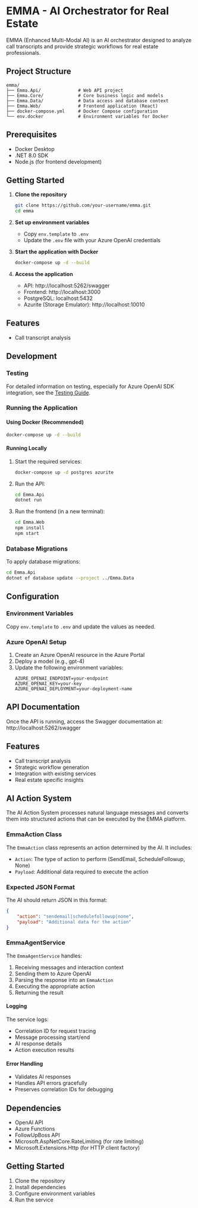 # EMMA - AI Orchestrator for Real Estate

EMMA (Enhanced Multi-Modal AI) is an AI orchestrator designed to analyze call transcripts and provide strategic workflows for real estate professionals.

## Project Structure

```
emma/
├── Emma.Api/              # Web API project
├── Emma.Core/             # Core business logic and models
├── Emma.Data/             # Data access and database context
├── Emma.Web/              # Frontend application (React)
├── docker-compose.yml     # Docker Compose configuration
└── env.docker             # Environment variables for Docker
```

## Prerequisites

- Docker Desktop
- .NET 8.0 SDK
- Node.js (for frontend development)

## Getting Started

1. **Clone the repository**
   ```bash
   git clone https://github.com/your-username/emma.git
   cd emma
   ```

2. **Set up environment variables**
   - Copy `env.template` to `.env`
   - Update the `.env` file with your Azure OpenAI credentials

3. **Start the application with Docker**
   ```bash
   docker-compose up -d --build
   ```

4. **Access the application**
   - API: http://localhost:5262/swagger
   - Frontend: http://localhost:3000
   - PostgreSQL: localhost:5432
   - Azurite (Storage Emulator): http://localhost:10010

## Features

- Call transcript analysis

## Development

### Testing

For detailed information on testing, especially for Azure OpenAI SDK integration, see the [Testing Guide](./docs/TESTING.md).

### Running the Application

#### Using Docker (Recommended)
```bash
docker-compose up -d --build
```

#### Running Locally
1. Start the required services:
   ```bash
   docker-compose up -d postgres azurite
   ```

2. Run the API:
   ```bash
   cd Emma.Api
   dotnet run
   ```

3. Run the frontend (in a new terminal):
   ```bash
   cd Emma.Web
   npm install
   npm start
   ```

### Database Migrations

To apply database migrations:
```bash
cd Emma.Api
dotnet ef database update --project ../Emma.Data
```

## Configuration

### Environment Variables

Copy `env.template` to `.env` and update the values as needed.

### Azure OpenAI Setup

1. Create an Azure OpenAI resource in the Azure Portal
2. Deploy a model (e.g., gpt-4)
3. Update the following environment variables:
   ```
   AZURE_OPENAI_ENDPOINT=your-endpoint
   AZURE_OPENAI_KEY=your-key
   AZURE_OPENAI_DEPLOYMENT=your-deployment-name
   ```

## API Documentation

Once the API is running, access the Swagger documentation at:
http://localhost:5262/swagger

## Features

- Call transcript analysis
- Strategic workflow generation
- Integration with existing services
- Real estate specific insights

## AI Action System

The AI Action System processes natural language messages and converts them into structured actions that can be executed by the EMMA platform.

### EmmaAction Class
The `EmmaAction` class represents an action determined by the AI. It includes:
- `Action`: The type of action to perform (SendEmail, ScheduleFollowup, None)
- `Payload`: Additional data required to execute the action

### Expected JSON Format
The AI should return JSON in this format:
```json
{
    "action": "sendemail|schedulefollowup|none",
    "payload": "Additional data for the action"
}
```

### EmmaAgentService
The `EmmaAgentService` handles:
1. Receiving messages and interaction context
2. Sending them to Azure OpenAI
3. Parsing the response into an `EmmaAction`
4. Executing the appropriate action
5. Returning the result

#### Logging
The service logs:
- Correlation ID for request tracing
- Message processing start/end
- AI response details
- Action execution results

#### Error Handling
- Validates AI responses
- Handles API errors gracefully
- Preserves correlation IDs for debugging

## Dependencies

- OpenAI API
- Azure Functions
- FollowUpBoss API
- Microsoft.AspNetCore.RateLimiting (for rate limiting)
- Microsoft.Extensions.Http (for HTTP client factory)

## Getting Started

1. Clone the repository
2. Install dependencies
3. Configure environment variables
4. Run the service

